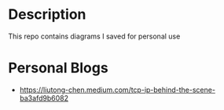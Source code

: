 # Description
This repo contains diagrams I saved for personal use

# Personal Blogs
* https://liutong-chen.medium.com/tcp-ip-behind-the-scene-ba3afd9b6082
